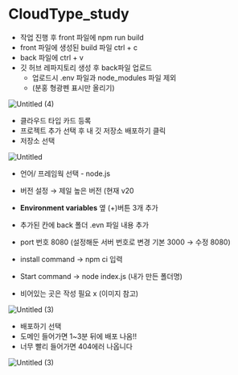 # CloudType_study

- 작업 진행 후 front 파일에 npm run build
- front 파일에 생성된 build 파일 ctrl + c
- back 파일에 ctrl + v
- 깃 허브 레파지토리 생성 후 back파일 업로드
    - 업로드시 .env 파일과 node_modules 파일 제외
    - (분홍 형광펜 표시만 올리기)

![Untitled (4)](https://github.com/mjkkcalb/CloudType_study/assets/142865257/f09046f9-fae9-4476-bb2d-8783d0016a91)

- 클라우드 타입 카드 등록
- 프로젝트 추가 선택 후 내 깃 저장소 배포하기 클릭
- 저장소 선택
    
![Untitled](https://github.com/mjkkcalb/CloudType_study/assets/142865257/6d182a18-b1b9-4585-a22c-ee51a3380313)
    
- 언어/ 프레임웍 선택 - node.js
- 버전 설정 → 제일 높은 버전 (현재 v20


- **Environment variables** 옆 (+)버튼 3개 추가
- 추가된 칸에 back 폴더 .evn 파일 내용 추가



- port 번호 8080 (설정해둔 서버 번호로 변경 기본 3000 → 수정 8080)
- install command → npm ci 입력
- Start command → node index.js (내가 만든 폴더명)
- 비어있는 곳은 작성 필요 x (이미지 참고)

![Untitled (3)](https://github.com/mjkkcalb/CloudType_study/assets/142865257/1bc9b37b-f3c8-479f-b2b5-ab2baeaf3abd)

- 배포하기 선택
- 도메인 들어가면 1~3분 뒤에 배포 나옴!!
- 너무 빨리 들어가면 404에러 나옵니다



![Untitled (3)](https://github.com/mjkkcalb/CloudType_study/assets/142865257/1bc9b37b-f3c8-479f-b2b5-ab2baeaf3abd)

